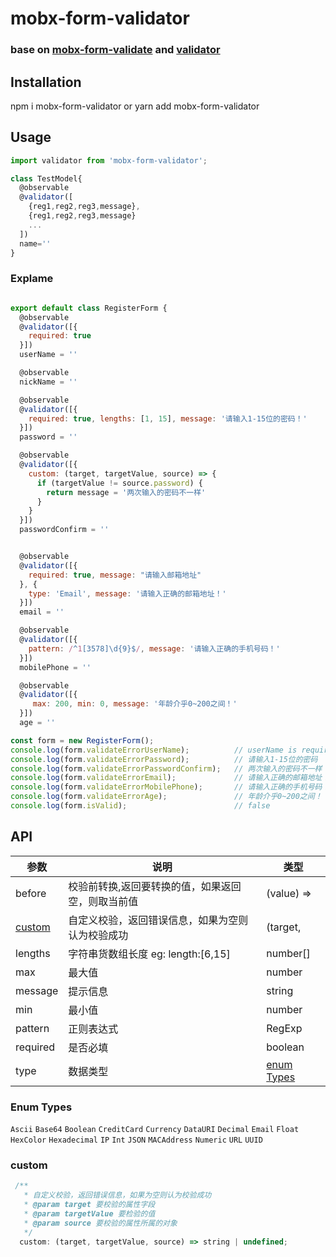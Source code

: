 # mobx-form-validator
### base on [mobx-form-validate](https://github.com/tdzl2003/mobx-form-validate) and [validator](https://github.com/chriso/validator.js)

## Installation
npm i mobx-form-validator
or
yarn add mobx-form-validator

## Usage
```js
import validator from 'mobx-form-validator';

class TestModel{
  @observable
  @validator([
    {reg1,reg2,reg3,message},
    {reg1,reg2,reg3,message}
    ...
  ])
  name=''
}
```
### Explame
```js

export default class RegisterForm {
  @observable
  @validator([{
    required: true
  }])
  userName = ''

  @observable
  nickName = ''

  @observable
  @validator([{
    required: true, lengths: [1, 15], message: '请输入1-15位的密码！'
  }])
  password = ''

  @observable
  @validator([{
    custom: (target, targetValue, source) => {
      if (targetValue != source.password) {
        return message = '两次输入的密码不一样'
      }
    }
  }])
  passwordConfirm = ''


  @observable
  @validator([{
    required: true, message: "请输入邮箱地址"
  }, {
    type: 'Email', message: '请输入正确的邮箱地址！'
  }])
  email = ''

  @observable
  @validator([{
    pattern: /^1[3578]\d{9}$/, message: '请输入正确的手机号码！'
  }])
  mobilePhone = ''

  @observable
  @validator([{
     max: 200, min: 0, message: '年龄介乎0~200之间！'
  }])
  age = ''

const form = new RegisterForm();
console.log(form.validateErrorUserName);          // userName is required
console.log(form.validateErrorPassword);          // 请输入1-15位的密码
console.log(form.validateErrorPasswordConfirm);   // 两次输入的密码不一样
console.log(form.validateErrorEmail);             // 请输入正确的邮箱地址！
console.log(form.validateErrorMobilePhone);       // 请输入正确的手机号码！
console.log(form.validateErrorAge);               // 年龄介乎0~200之间！
console.log(form.isValid);                        // false
```


## API
|参数      | 说明                                            | 类型 
|---|---|---
|before    | 校验前转换,返回要转换的值，如果返回空，则取当前值   | (value) => |any
|[custom](#custom)    | 自定义校验，返回错误信息，如果为空则认为校验成功    | (target, |targetValue, source) => string | undefined
|lengths   | 字符串货数组长度 eg: length:[6,15]               | number[]
|max       | 最大值                                          | number
|message   | 提示信息                                        | string
|min       | 最小值                                          | number
|pattern   | 正则表达式                                      | RegExp
|required  | 是否必填                                        | boolean
|type      | 数据类型                                        | [enum Types](#enum-types)

### Enum Types
`Ascii` `Base64`  `Boolean` `CreditCard`  `Currency`  `DataURI` `Decimal` `Email` `Float` `HexColor`  `Hexadecimal` `IP`  `Int` `JSON`  `MACAddress`  `Numeric` `URL` `UUID`


### custom
``` js
 /**
   * 自定义校验，返回错误信息，如果为空则认为校验成功
   * @param target 要校验的属性字段
   * @param targetValue 要检验的值
   * @param source 要校验的属性所属的对象
   */
  custom: (target, targetValue, source) => string | undefined;
```
